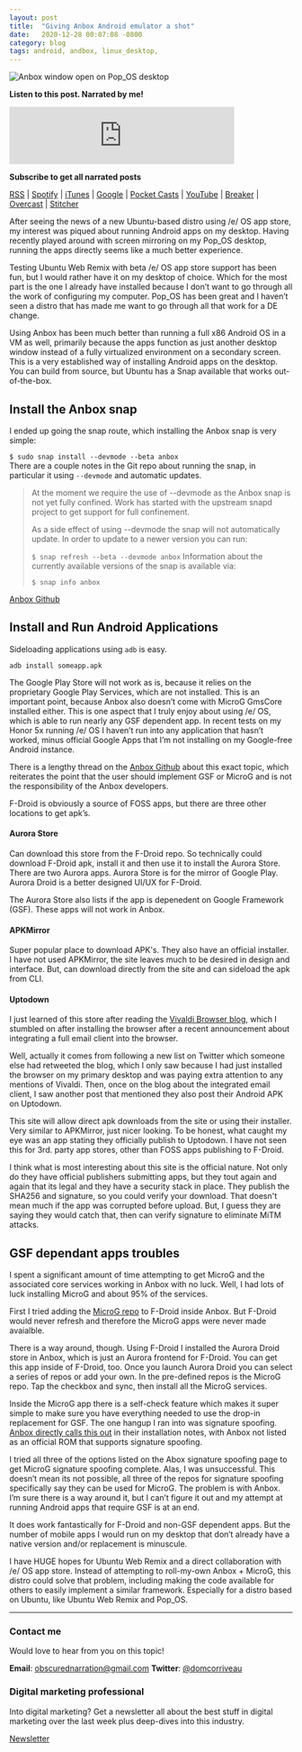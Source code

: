 ```yaml
---
layout: post
title:  "Giving Anbox Android emulator a shot"
date:   2020-12-28 00:07:08 -0800
category: blog
tags: android, andbox, linux_desktop,
---
```


![Anbox window open on Pop_OS desktop](https://obscurednarration.com/wp-content/uploads/2020/12/2020-12-15_19-31.png)

**Listen to this post. Narrated by me!**

<iframe src="https://anchor.fm/dctalks/embed/episodes/Giving-Anbox-Android-emulator-a-shot-entmh9" height="102px" width="400px" frameborder="0" scrolling="no"></iframe>

**Subscribe to get all narrated posts**

[RSS](https://anchor.fm/s/8af59bc/podcast/rss) | [Spotify](https://gwth.us/dcttspotify) | [iTunes](https://gwth.us/dcttapple) | [Google](https://www.google.com/podcasts?feed=aHR0cHM6Ly9hbmNob3IuZm0vcy84YWY1OWJjL3BvZGNhc3QvcnNz) | [Pocket Casts](https://pca.st/p5Fy) | [YouTube](https://www.youtube.com/dominiccorriveau) | [Breaker](https://www.breaker.audio/dc-talks-podcast) | [Overcast](https://overcast.fm/itunes1450176844/dc-talks-podcast) | [Stitcher](https://www.stitcher.com/podcast/anchor-podcasts/dc-talks-podcast)

After seeing the news of a new Ubuntu-based distro using /e/ OS app store, my interest was piqued about running Android apps on my desktop. Having recently played around with screen mirroring on my Pop_OS desktop, running the apps directly seems like a much better experience.

Testing Ubuntu Web Remix with beta /e/ OS app store support has been fun, but I would rather have it on my desktop of choice. Which for the most part is the one I already have installed because I don’t want to go through all the work of configuring my computer. Pop_OS has been great and I haven’t seen a distro that has made me want to go through all that work for a DE change.

Using Anbox has been much better than running a full x86 Android OS in a VM as well, primarily because the apps function as just another desktop window instead of a fully virtualized environment on a secondary screen.
This is a very established way of installing Android apps on the desktop. You can build from source, but Ubuntu has a Snap available that works out-of-the-box.

## Install the Anbox snap
I ended up going the snap route, which installing the Anbox snap is very simple:

 `$ sudo snap install --devmode --beta anbox`  
There are a couple notes in the Git repo about running the snap, in particular it using `--devmode` and automatic updates.

> At the moment we require the use of --devmode as the Anbox snap is not yet fully confined. Work has started with the upstream snapd project to get support for full confinement.
>  
> As a side effect of using --devmode the snap will not automatically update. In order to update to a newer version you can run:
>  
> `$ snap refresh --beta --devmode anbox`
> Information about the currently available versions of the snap is available via:
>  
> `$ snap info anbox`


[Anbox Github](ttps://github.com/anbox/anbox/blob/master/README.md)  

## Install and Run Android Applications
Sideloading applications using `adb` is easy.  

`adb install someapp.apk`  

The Google Play Store will not work as is, because it relies on the proprietary Google Play Services, which are not installed. This is an important point, because Anbox also doesn’t come with MicroG GmsCore installed either. This is one aspect that I truly enjoy about using /e/ OS, which is able to run nearly any GSF dependent app. In recent tests on my Honor 5x running /e/ OS I haven’t run into any application that hasn’t worked, minus official Google Apps that I’m not installing on my Google-free Android instance.

There is a lengthy thread on the [Anbox Github](https://github.com/anbox/anbox/issues/27#issuecomment-293486105) about this exact topic, which reiterates the point that the user should implement GSF or MicroG and is not the responsibility of the Anbox developers.

F-Droid is obviously a source of FOSS apps, but there are three other locations to get apk’s.

#### Aurora Store
Can download this store from the F-Droid repo. So technically could download F-Droid apk, install it and then use it to install the Aurora Store. There are two Aurora apps. Aurora Store is for the mirror of Google Play. Aurora Droid is a better designed UI/UX for F-Droid.

The Aurora Store also lists if the app is depenedent on Google Framework (GSF). These apps will not work in Anbox.

#### APKMirror
Super popular place to download APK's. They also have an official installer. I have not used APKMirror, the site leaves much to be desired in design and interface. But, can download directly from the site and can sideload the apk from CLI.

#### Uptodown
I just learned of this store after reading the [Vivaldi Browser blog](https://vivaldi.com/blog/app-store-alternatives-uptodown-vivaldi/), which I stumbled on after installing the browser after a recent announcement about integrating a full email client into the browser.

Well, actually it comes from following a new list on Twitter which someone else had retweeted the blog, which I only saw because I had just installed the browser on my primary desktop and was paying extra attention to any mentions of Vivaldi. Then, once on the blog about the integrated email client, I saw another post that mentioned they also post their Android APK on Uptodown.

This site will allow direct apk downloads from the site or using their installer. Very similar to APKMirror, just nicer looking. To be honest, what caught my eye was an app stating they officially publish to Uptodown. I have not seen this for 3rd. party app stores, other than FOSS apps publishing to F-Droid.

I think what is most interesting about this site is the official nature. Not only do they have official publishers submitting apps, but they tout again and again that its legal and they have a security stack in place. They publish the SHA256 and signature, so you could verify your download. That doesn't mean much if the app was corrupted before upload. But, I guess they are saying they would catch that, then can verify signature to eliminate MiTM attacks.

## GSF dependant apps troubles
I spent a significant amount of time attempting to get MicroG and the associated core services working in Anbox with no luck. Well, I had lots of luck installing MicroG and about 95% of the services.

First I tried adding the [MicroG repo](https://microg.org/fdroid.html) to F-Droid inside Anbox. But F-Droid would never refresh and therefore the MicroG apps were never made avaialble.

There is a way around, though. Using F-Droid I installed the Aurora Droid store in Anbox, which is just an Aurora frontend for F-Droid. You can get this app inside of F-Droid, too. Once you launch Aurora Droid you can select a series of repos or add your own. In the pre-defined repos is the MicroG repo. Tap the checkbox and sync, then install all the MicroG services.

Inside the MicroG app there is a self-check feature which makes it super simple to make sure you have everything needed to use the drop-in replacement for GSF. The one hangup I ran into was signature spoofing. [Anbox directly calls this out](https://github.com/microg/GmsCore/wiki/Signature-Spoofing) in their installation notes, with Anbox not listed as an official ROM that supports signature spoofing.

I tried all three of the options listed on the Abox signature spoofing page to get MicroG signature spoofing complete. Alas, I was unsuccessful. This doesn’t mean its not possible, all three of the repos for signature spoofing specifically say they can be used for MicroG. The problem is with Anbox. I’m sure there is a way around it, but I can’t figure it out and my attempt at running Android apps that require GSF is at an end.

It does work fantastically for F-Droid and non-GSF dependent apps. But the number of mobile apps I would run on my desktop that don’t already have a native version and/or replacement is minuscule.

I have HUGE hopes for Ubuntu Web Remix and a direct collaboration with /e/ OS app store. Instead of attempting to roll-my-own Anbox + MicroG, this distro could solve that problem, including making the code available for others to easily implement a similar framework. Especially for a distro based on Ubuntu, like Ubuntu Web Remix and Pop_OS.  

* * *

### Contact me

Would love to hear from you on this topic!

**Email**: obscurednarration@gmail.com
**Twitter**: [@domcorriveau](https://twitter.com/domcorriveau)

### Digital marketing professional

Into digital marketing? Get a newsletter all about the best stuff in digital marketing over the last week plus deep-dives into this industry.

[Newsletter](https://corrteksolutions.com/marketing-mixer-newsletter/)
